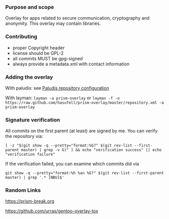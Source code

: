 ### Purpose and scope

Overlay for apps related to secure communication, cryptography and anonymity. This overlay may contain libraries.

### Contributing

* proper Copyright header
* license should be GPL-2
* all commits MUST be gpg-signed
* always provide a metadata.xml with contact information

### Adding the overlay

With paludis: see [Paludis repository configuration](http://paludis.exherbo.org/configuration/repositories/index.html)

With layman:
```layman -a prism-overlay``` or ```layman -f -o https://raw.github.com/hasufell/prism-overlay/master/repository.xml -a prism-overlay```

### Signature verification

All commits on the first parent (at least) are signed by me.
You can verify the repository via:
```
[ -z "$(git show -q --pretty="format:%G?" $(git rev-list --first-parent master) | grep -v G)" ] && echo "verification success" || echo "verification failure"
```

If the verification failed, you can examine which commits did
via
```
git show -q --pretty="format:%h %an %G?" $(git rev-list --first-parent master) | grep '.* [NBU]$'
```

### Random Links

https://prism-break.org

https://github.com/urras/gentoo-overlay-tox
